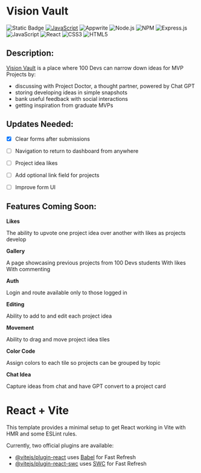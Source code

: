 # Vision Vault

![Static Badge](https://img.shields.io/badge/:badgeContent)
[![JavaScript](https://img.shields.io/badge/--F7DF1E?logo=javascript&logoColor=000)](https://www.javascript.com/)
![Appwrite](https://img.shields.io/badge/Appwrite-%23FD366E.svg?style=for-the-badge&logo=appwrite&logoColor=white)
![Node.js ](https://img.shields.io/badge/node.js-6DA55F?logo=node.js&logoColor=white&style=for-the-badge)
![NPM ](https://img.shields.io/badge/NPM-%23000000.svg?logo=npm&logoColor=white&style=for-the-badge)
![Express.js](https://img.shields.io/badge/express.js-%23404d59.svg?logo=express&logoColor=%2361DAFB&style=for-the-badge)
![JavaScript](https://img.shields.io/badge/javascript-%23323330.svg?logo=javascript&logoColor=%23F7DF1E&style=for-the-badge)
![React](https://img.shields.io/badge/react-%2320232a.svg?logo=react&logoColor=%2361DAFB&style=for-the-badge)
![CSS3](https://img.shields.io/badge/css3-%231572B6.svg?logo=css3&logoColor=white&style=for-the-badge)
![HTML5](https://img.shields.io/badge/html5-%23E34F26.svg?logo=html5&logoColor=white&style=for-the-badge)

## Description:
[Vision Vault](https://vision-vault-3n86.onrender.com/) is a place where 100 Devs can narrow down ideas for MVP Projects by:
+ discussing with Project Doctor, a thought partner, powered by Chat GPT
+ storing developing ideas in simple snapshots
+ bank useful feedback with social interactions
+ getting inspiration from graduate MVPs


## Updates Needed:

- [x] Clear forms after submissions
- [ ] Navigation to return to dashboard from anywhere
- [ ] Project idea likes
- [ ] Add optional link field for projects
- [ ] Improve form UI


## Features Coming Soon:

**Likes**

The ability to upvote one project idea over another with likes as projects develop

**Gallery**

A page showcasing previous projects from 100 Devs students
With likes
With commenting

**Auth**

Login and route available only to those logged in

**Editing**

Ability to add to and edit each project idea

**Movement**

Ability to drag and move project idea tiles

**Color Code**

Assign colors to each tile so projects can be grouped by topic

**Chat Idea**

Capture ideas from chat and have GPT convert to a project card

# React + Vite

This template provides a minimal setup to get React working in Vite with HMR and some ESLint rules.

Currently, two official plugins are available:

- [@vitejs/plugin-react](https://github.com/vitejs/vite-plugin-react/blob/main/packages/plugin-react/README.md) uses [Babel](https://babeljs.io/) for Fast Refresh
- [@vitejs/plugin-react-swc](https://github.com/vitejs/vite-plugin-react-swc) uses [SWC](https://swc.rs/) for Fast Refresh
